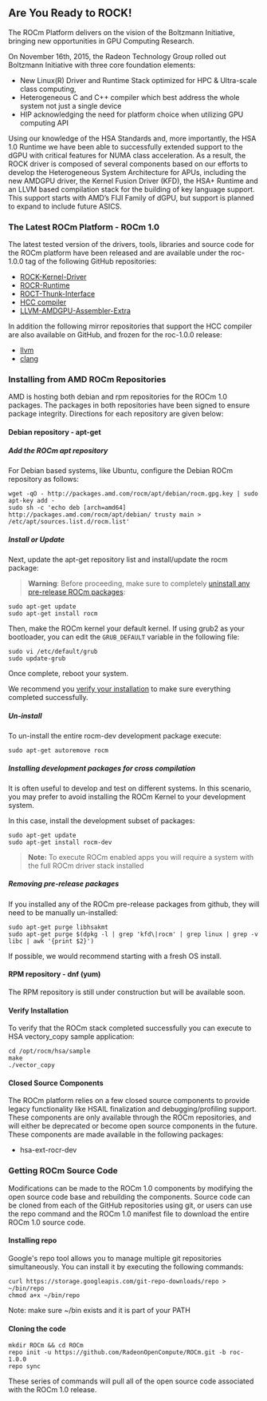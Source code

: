 ## Are You Ready to ROCK!
The ROCm Platform delivers on the vision of the  Boltzmann Initiative, bringing
new opportunities in GPU Computing Research.

On November 16th, 2015, the Radeon Technology Group rolled out Boltzmann
Initiative with three core foundation elements:

* New Linux(R) Driver and Runtime Stack optimized for HPC & Ultra-scale class
  computing,
* Heterogeneous C and C++ compiler which best address the whole system not just
  a single device
* HIP acknowledging the need for platform choice when utilizing GPU computing
  API

Using our knowledge of the HSA Standards and, more importantly, the HSA 1.0
Runtime we have been able to successfully extended support to the dGPU with
critical features for NUMA class acceleration. As a result, the ROCK driver is
composed of several components based on our efforts to develop the
Heterogeneous System Architecture for APUs, including the new AMDGPU driver,
the Kernel Fusion Driver (KFD), the HSA+ Runtime and an LLVM based compilation
stack for the building of key language support. This support starts with AMD’s
FIJI Family of dGPU, but support is planned to expand to include future ASICS.

### The Latest ROCm Platform - ROCm 1.0
The latest tested version of the drivers, tools, libraries and source code for
the ROCm platform have been released and are available under the roc-1.0.0 tag
of the following GitHub repositories:

* [ROCK-Kernel-Driver](https://github.com/RadeonOpenCompute/ROCK-Kernel-Driver/tree/dev)
* [ROCR-Runtime](https://github.com/RadeonOpenCompute/ROCR-Runtime/tree/dev)
* [ROCT-Thunk-Interface](https://github.com/RadeonOpenCompute/ROCT-Thunk-Interface/tree/dev)
* [HCC compiler](https://github.com/RadeonOpenCompute/hcc/tree/roc-1.0.x)
* [LLVM-AMDGPU-Assembler-Extra](https://github.com/RadeonOpenCompute/LLVM-AMDGPU-Assembler-Extra/tree/master)

In addition the following mirror repositories that support the HCC compiler are
also available on GitHub, and frozen for the roc-1.0.0 release:

* [llvm](https://github.com/RadeonOpenCompute/llvm/tree/roc-1.0.x)
* [clang](https://github.com/RadeonOpenCompute/clang/tree/roc-1.0.x)

### Installing from AMD ROCm Repositories
AMD is hosting both debian and rpm repositories for the ROCm 1.0 packages. The
packages in both repositories have been signed to ensure package integrity.
Directions for each repository are given below:

#### Debian repository - apt-get

##### Add the ROCm apt repository
For Debian based systems, like Ubuntu, configure the Debian ROCm repository as
follows:

```shell
wget -qO - http://packages.amd.com/rocm/apt/debian/rocm.gpg.key | sudo apt-key add -
sudo sh -c 'echo deb [arch=amd64] http://packages.amd.com/rocm/apt/debian/ trusty main > /etc/apt/sources.list.d/rocm.list'
```

##### Install or Update
Next, update the apt-get repository list and install/update the rocm package:

>**Warning**: Before proceeding, make sure to completely
>[uninstall any pre-release ROCm packages](https://github.com/RadeonOpenCompute/ROCm#removing-pre-release-packages):

```shell
sudo apt-get update
sudo apt-get install rocm
```
Then, make the ROCm kernel your default kernel. If using grub2 as your
bootloader, you can edit the `GRUB_DEFAULT` variable in the following file:

```shell
sudo vi /etc/default/grub
sudo update-grub
```

Once complete, reboot your system.

We recommend you [verify your installation](https://github.com/RadeonOpenCompute/ROCm#verify-installation) to make sure everything completed successfully.

##### Un-install
To un-install the entire rocm-dev development package execute:

```shell
sudo apt-get autoremove rocm
```

##### Installing development packages for cross compilation
It is often useful to develop and test on different systems. In this scenario,
you may prefer to avoid installing the ROCm Kernel to your development system.

In this case, install the development subset of packages:

```shell
sudo apt-get update
sudo apt-get install rocm-dev
```

>**Note:** To execute ROCm enabled apps you will require a system with the full
>ROCm driver stack installed

##### Removing pre-release packages
If you installed any of the ROCm pre-release packages from github, they will
need to be manually un-installed:

```shell
sudo apt-get purge libhsakmt
sudo apt-get purge $(dpkg -l | grep 'kfd\|rocm' | grep linux | grep -v libc | awk '{print $2}')
```

If possible, we would recommend starting with a fresh OS install.

#### RPM repository - dnf (yum)

The RPM repository is still under construction but will be available soon.

#### Verify Installation

To verify that the ROCm stack completed successfully you can execute to HSA
vectory\_copy sample application:

```shell
cd /opt/rocm/hsa/sample
make
./vector_copy
```

#### Closed Source Components
The ROCm platform relies on a few closed source components to provide legacy
functionality like HSAIL finalization and debugging/profiling support. These
components are only available through the ROCm repositories, and will either be
deprecated or become open source components in the future. These components are
made available in the following packages:

*  hsa-ext-rocr-dev

### Getting ROCm Source Code
Modifications can be made to the ROCm 1.0 components by modifying the open
source code base and rebuilding the components. Source code can be cloned from
each of the GitHub repositories using git, or users can use the repo command
and the ROCm 1.0 manifest file to download the entire ROCm 1.0 source code.

#### Installing repo
Google's repo tool allows you to manage multiple git repositories
simultaneously. You can install it by executing the following commands:

```shell
curl https://storage.googleapis.com/git-repo-downloads/repo > ~/bin/repo
chmod a+x ~/bin/repo
```
Note: make sure ~/bin exists and it is part of your PATH

#### Cloning the code
```shell
mkdir ROCm && cd ROCm
repo init -u https://github.com/RadeonOpenCompute/ROCm.git -b roc-1.0.0
repo sync
```

These series of commands will pull all of the open source code associated with
the ROCm 1.0 release.
